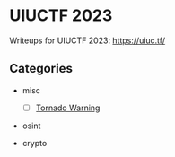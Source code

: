 # UIUCTF 2023

Writeups for UIUCTF 2023: https://uiuc.tf/

## Categories

- misc
  - [ ] [Tornado Warning]()
- osint

- crypto
